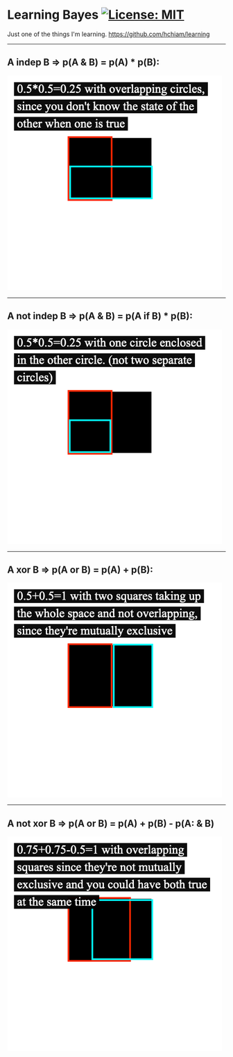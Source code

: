 # Learning Bayes [![License: MIT](https://img.shields.io/badge/License-MIT-yellow.svg?style=for-the-badge)](https://github.com/hchiam/learning-bayes/blob/main/LICENSE)

Just one of the things I'm learning. https://github.com/hchiam/learning

<hr>

## A indep B ⇒ p(A & B) = p(A) \* p(B):

![indep](indep.png)

<hr>

## A not indep B ⇒ p(A & B) = p(A if B) \* p(B):

![indep_not](indep_not.png)

<hr>

## A xor B ⇒ p(A or B) = p(A) + p(B):

![xor](xor.png)

<hr>

## A not xor B ⇒ p(A or B) = p(A) + p(B) - p(A: & B)

![xor_not](xor_not.png)
